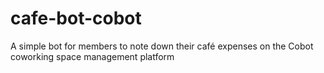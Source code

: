 # cafe-bot-cobot
A simple bot for members to note down their café expenses on the Cobot coworking space management platform
